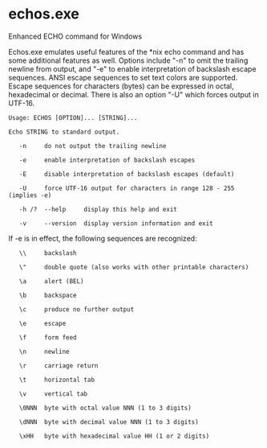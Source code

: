 # echos.exe
Enhanced ECHO command for Windows

Echos.exe emulates useful features of the *nix echo command and has some additional features as well. Options include "-n" to omit the trailing newline from output, and "-e" to enable interpretation of backslash escape sequences. ANSI escape sequences to set text colors are supported. Escape sequences for characters (bytes) can be expressed in octal, hexadecimal or decimal. There is also an option "-U" which forces output in UTF-16.

`Usage: ECHOS [OPTION]... [STRING]...`

`Echo STRING to standard output.`

`   -n     do not output the trailing newline`
   
`   -e     enable interpretation of backslash escapes`
   
`   -E     disable interpretation of backslash escapes (default)`
   
`   -U     force UTF-16 output for characters in range 128 - 255 (implies -e)`

`   -h /?  --help     display this help and exit`

`   -v     --version  display version information and exit`
   
If -e is in effect, the following sequences are recognized:


`   \\     backslash`
   
`   \"     double quote (also works with other printable characters)`
   
`   \a     alert (BEL)`
   
`   \b     backspace`
   
`   \c     produce no further output`
   
`   \e     escape`
   
`   \f     form feed`
   
`   \n     newline`
   
`   \r     carriage return`
   
`   \t     horizontal tab`
   
`   \v     vertical tab`
   
`   \0NNN  byte with octal value NNN (1 to 3 digits)`
   
`   \dNNN  byte with decimal value NNN (1 to 3 digits)`
   
`   \xHH   byte with hexadecimal value HH (1 or 2 digits)`
   




